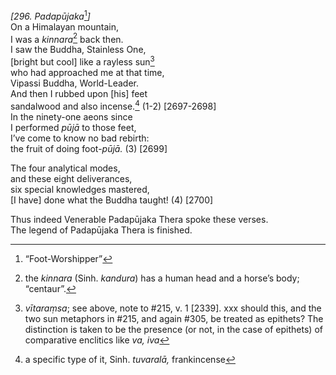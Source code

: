 *\[296. Padapūjaka*[^1]*\]*  
On a Himalayan mountain,  
I was a *kinnara*[^2] back then.  
I saw the Buddha, Stainless One,  
\[bright but cool\] like a rayless sun[^3]  
who had approached me at that time,  
Vipassi Buddha, World-Leader.  
And then I rubbed upon \[his\] feet  
sandalwood and also incense.[^4] (1-2) \[2697-2698\]  
In the ninety-one aeons since  
I performed *pūjā* to those feet,  
I’ve come to know no bad rebirth:  
the fruit of doing foot-*pūjā.* (3) \[2699\]

The four analytical modes,  
and these eight deliverances,  
six special knowledges mastered,  
\[I have\] done what the Buddha taught! (4) \[2700\]

Thus indeed Venerable Padapūjaka Thera spoke these verses.  
The legend of Padapūjaka Thera is finished.

[^1]: “Foot-Worshipper”

[^2]: the *kinnara* (Sinh. *kandura*) has a human head and a horse’s
    body; “centaur”.

[^3]: *vītaraṃsa*; see above, note to \#215, v. 1 \[2339\]. xxx should
    this, and the two sun metaphors in \#215, and again \#305, be
    treated as epithets? The distinction is taken to be the presence (or
    not, in the case of epithets) of comparative enclitics like *va,
    iva*

[^4]: a specific type of it, Sinh. *tuvaralā,* frankincense
